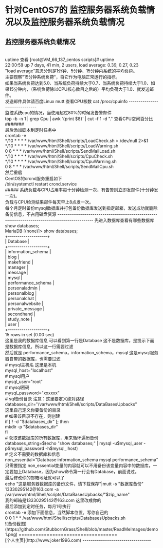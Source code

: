 针对CentOS7的 监控服务器系统负载情况以及监控服务器系统负载情况
=============================
监控服务器系统负载情况
-----------------------------
<br>
uptime 查看
[root@VM_66_137_centos scripts]# uptime
<br>
22:00:58 up 7 days, 41 min,  2 users,  load average: 0.39, 0.27, 0.23
<br>
"load average"意思分别是1分钟、5分钟、15分钟内系统的平均负荷。
<br>
主要观察"15分钟系统负荷"，将它作为电脑正常运行的指标。
<br>
如果当系统负荷达到5.0、当系统负荷持续大于0.7、当系统负荷持续大于1.0、如果15分钟内，（系统负荷除以CPU核心数目之后的）平均负荷大于1.0、就发送邮件。
<br>
发送邮件具体请百度Linux mutt
查看CPU核数 cat /proc/cpuinfo
-------------------------------
<br>
监控系统cpu的情况，当使用超过80%的时候发告警邮件
<br>
top -b -n 1 | grep Cpu | awk '{print $8}' | cut -f 1 -d "." 查看CPU空闲百分比
#######
<br>
最后添加脚本到定时任务中
<br>
crontab -e 
<br>
*/10 * * * *  /var/www/html/Shell/scripts/LoadCheck.sh > /dev/null 2>&1
<br>
*/10 * * * *  /var/www/html/Shell/scripts/LoadWarning.sh  
<br>
0 8 * * *  /var/www/html/Shell/scripts/SendMailLoad.sh
<br>
*/10 * * * *  /var/www/html/Shell/scripts/CpuCheck.sh
<br>
*/10 * * * *  /var/www/html/Shell/scripts/CpuWarning.sh
<br>
0 8 * * *  /var/www/html/Shell/scripts/SendMailCpu.sh
<br>
然后重启
<br>
CentOS的crond服务重启如下
<br>
/bin/systemctl restart crond.service
<br>
#####
系统负载与CPU占用率每十分钟检测一次，有告警则立即发邮件(十分钟发一次)。
<br>
负载与CPU检测结果邮件每天早上8点发一次。
<br>
每个月定时备份mysql数据库并打包备份数据库发送到指定邮箱，发送成功就删除备份信息，不占用磁盘资源
------------------------------------------------------------------------------------------------
先进入数据库查看有哪些数据库
<br>
show databases;
<br>
MariaDB [(none)]> show databases;
<br>
+--------------------+
<br>
| Database           |
<br>
+--------------------+
<br>
| information_schema |
<br>
| blog               |
<br>
| makefriend         |
<br>
| manager            |
<br>
| message            |
<br>
| mysql              |
<br>
| performance_schema |
<br>
| personaladmin      |
<br>
| personalblog       |
<br>
| personalchat       |
<br>
| personalwebsite    |
<br>
| private_message    |
<br>
| secondhand         |
<br>
| study_note         |
<br>
| user               |
<br>
+--------------------+
<br>
15 rows in set (0.00 sec)
<br>
这里是我的数据库信息 可以看到第一行是Database 这不是数据库，是提示下面是数据库信息，所以这一行需要过滤
<br>
然后就是 performance_schema，information_schema，mysql 这是mysql服务器自带的数据库，也需要过滤
<br>
# mysql主机名 这里是本机
<br>
mysql_host="localhost"
<br>
# mysql用户
<br>
mysql_user="root"
<br>
# mysql密码
<br>
mysql_password="xxxxxx"
<br>
# sql备份目录  注意：这里要定义绝对路径
<br>
databases_dir="/var/www/html/Shell/scripts/DataBasesUpbacks"
<br>
这里自己定义你要备份的目录
<br>
# 如果该目录不存在，则创建
<br>
if [ ! -d "$databases_dir" ]; then
<br>
    mkdir -p "$databases_dir"
<br>
fi
<br>
# 获取该数据库的所有数据库，用来循环遍历备份
<br>
databases_string=$(echo "show databases;" | mysql -u$mysql_user -p$mysql_password -h$mysql_
host)
<br>
# 定义不需要的数据库和信息
<br>
non_essential="Database information_schema mysql performance_schema"
<br>
只需要指定 non_essential变量的内容就可以不用备份该变量内容中的数据库，一定要加上Database，因为show命令第一行会有Database，前面说过。
<br>
最后修改你的邮箱地址就可以了
<br>
echo "这是服务器数据库的备份文件，请下载保存"|mutt -s "数据库备份"  13330295142@163.com -a /var/www/html/Shell/scripts/DataBasesUpbacks/"$zip_name"
<br>
我的邮箱是13330295142@163.com 这里改成你的
<br>
最后添加到定时任务，每月1号执行
<br>
crontab -e 添加下面信息，当然脚本位置，写你自己的
<br>
0 0 1 * * /var/www/html/Shell/scripts/DatabasesUpbacks.sh
<br>
![备份截图](https://github.com/StubbornGrass/Shell/blob/master/ReadMeImages/demo1.png)
===================================
<br>
[个人主页](http://www.joker1996.com)
-----------------------------------
<br />